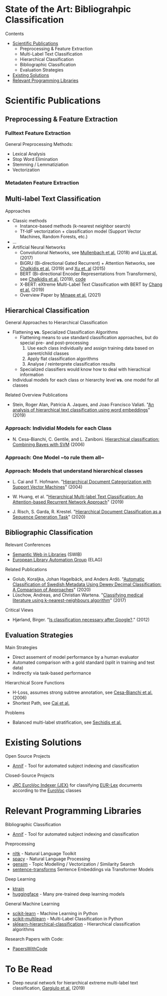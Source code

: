 # State of the Art: Bibliograhpic Classification

Contents
- [Scientific Publications](#scientific-publications)
  - Preprocessing & Feature Extraction
  - Multi-Label Text Classification
  - Hierarchical Classification
  - Bibliographic Classification
  - Evaluation Strategies
- [Existing Solutions](#existing-solutions)
- [Relevant Programming Libraries](#relevant-programming-libraries)

# Scientific Publications

## Preprocessing & Feature Extraction

### Fulltext Feature Extraction

General Preprocessing Methods:
- Lexical Analysis
- Stop Word Elimination
- Stemming / Lemmatiziation
- Vectorization

### Metadaten Feature Extraction

## Multi-label Text Classification

Approaches
- Classic methods
  - Instance-based methods (k-nearest neighbor search)
  - Tf-IdF vectorization + classification model (Support Vector Machines, Random Forests, etc.)
- ...
- Artificial Neural Networks
  - Convolutional Networks, see [Mullenbach et al.](https://aclanthology.org/N18-1100.pdf) (2018) and [Liu et al.](https://dl.acm.org/doi/pdf/10.1145/3077136.3080834) (2017)
  - BiGRU (Bi-directional Gated Recurrent) + Attention Networks, see [Chalkidis et al.](https://aclanthology.org/P19-1636.pdf) (2019) and [Xu et. al](http://proceedings.mlr.press/v37/xuc15.pdf) (2015)
  - BERT (Bi-directional Encoder Representations from Transformers), see [Chalkidis et al.](https://aclanthology.org/P19-1636.pdf) (2019), [code](https://github.com/iliaschalkidis/lmtc-eurlex57k)
  - X-BERT: eXtreme Multi-Label Text Classification with BERT by [Chang et al.](https://arxiv.org/pdf/1905.02331.pdf) (2019)
  - Overview Paper by [Minaee et al.](https://arxiv.org/pdf/2004.03705.pdf) (2021)

## Hierarchical Classification

General Approaches to Hierarchical Classification
- Flattening **vs.** Specialized Classification Algorithms
  - Flattening means to use standard classification approaches, but do special pre- and post-processing
    1. Use each class individually and assign training data based on parent/child classes
    2. Apply flat classification algorithms
    3. Analyse / reinterprete classification results
  - Specialized classifiers would know how to deal with hierachical information
- Individual models for each class or hierarchy level **vs.** one model for all classes

Related Overview Publications
- Stein, Roger Alan, Patricia A. Jaques, and Joao Francisco Valiati. "[An analysis of hierarchical text classification using word embeddings](https://arxiv.org/pdf/1809.01771)" (2019)

### Approach: Individial Models for each Class

- N. Cesa-Bianchi, C. Gentile, and L. Zaniboni. [Hierarchical classification: Combining Bayes with SVM](http://citeseerx.ist.psu.edu/viewdoc/download?doi=10.1.1.98.7332&rep=rep1&type=pdf) (2006)

### Approach: One Model ~to rule them all~

### Approach: Models that understand hierarchical classes

- L. Cai and T. Hofmann. "[Hierarchical Document Categorization with Support Vector Machines](http://citeseerx.ist.psu.edu/viewdoc/download?doi=10.1.1.408.5940&rep=rep1&type=pdf)" (2004)

- W. Huang, et al. "[Hierarchical Multi-label Text Classification: An Attention-based
Recurrent Network Approach](https://bigdata.ustc.edu.cn/paper_pdf/2019/Wei-Huang-CIKM.pdf)" (2019)

- J. Risch, S. Garda, R. Krestel. "[Hierarchical Document Classification as a Sequence Generation Task](https://hpi.de/fileadmin/user_upload/fachgebiete/naumann/people/risch/risch2020hierarchical.pdf)" (2020)

## Bibliographic Classification

Relevant Conferences
- [Semantic Web in Libraries](http://swib.org/) (SWIB)
- [European Library Automation Group](https://elag.org/) (ELAG)

Related Publications
- Golub, Koraljka, Johan Hagelbäck, and Anders Ardö. "[Automatic Classification of Swedish Metadata Using Dewey Decimal Classification: A Comparison of Approaches](https://www.sciendo.com/article/10.2478/jdis-2020-0003)" (2020)
- Lüschow, Andreas, and Christian Wartena. "[Classifying medical literature using k-nearest-neighbours algorithm](https://serwiss.bib.hs-hannover.de/frontdoor/deliver/index/docId/1146/file/Lueschow_Wartena_classifying.pdf)" (2017)

Critical Views
- Hjørland, Birger. "[Is classification necessary after Google?](https://sites.evergreen.edu/wp-content/uploads/sites/226/2016/08/hjorland-classification-after-google.pdf)." (2012)

## Evaluation Strategies

Main Strategies
- Direct assement of model performance by a human evaluator
- Automated comparison with a gold standard (split in training and test data)
- Indirectly via task-based performance

Hierarchical Score Functions
- H-Loss, assumes strong subtree annotation, see [Cesa-Bianchi et al.](https://www.jmlr.org/papers/volume7/cesa-bianchi06a/cesa-bianchi06a.pdf) (2006)
- Shortest Path, see [Cai et al.](http://citeseerx.ist.psu.edu/viewdoc/download?doi=10.1.1.408.5940&rep=rep1&type=pdf)

Problems
- Balanced multi-label stratification, see [Sechidis et al.](https://link.springer.com/content/pdf/10.1007/978-3-642-23808-6_10.pdf)

# Existing Solutions

Open Source Projects
- [Annif](https://annif.org/) -
Tool for automated subject indexing and classification

Closed-Source Projects
- [JRC EuroVoc Indexer (JEX)](https://ec.europa.eu/jrc/en/language-technologies/jrc-eurovoc-indexer) for classifying [EUR-Lex](https://eur-lex.europa.eu/homepage.html?locale=de) documents according to the [EuroVoc](https://eur-lex.europa.eu/browse/eurovoc.html?locale=de) classes

# Relevant Programming Libraries

Bibliographic Classification
- [Annif](https://annif.org/) - Tool for automated subject indexing and classification

Preprocessing
- [nltk](https://www.nltk.org/) - Natural Language Toolkit
- [spacy](https://spacy.io/) - Natural Language Processing
- [gensim](https://radimrehurek.com/gensim/) - Topic Modelling / Vectorization / Similarity Search
- [sentence-transforms](https://github.com/UKPLab/sentence-transformers) Sentence Embeddings via Transformer Models

Deep Learning
- [ktrain](https://github.com/amaiya/ktrain)
- [huggingface](https://huggingface.co) - Many pre-trained deep learning models

General Machine Learning
- [scikit-learn](https://scikit-learn.org/) - Machine Learning in Python
- [scikit-multilearn](http://scikit.ml/) - Multi-Label Classification in Python
- [sklearn-hierarchical-classification](https://github.com/globality-corp/sklearn-hierarchical-classification) - Hierarchical classification algorithms

Research Papers with Code:
- [PapersWithCode](https://paperswithcode.com/dataset/glue)

# To Be Read

- Deep neural network for hierarchical extreme multi-label text
classification, [Gargiulo et al.](https://d1wqtxts1xzle7.cloudfront.net/63730011/Deep_neural_network_for_hierarchical_extreme_multi-with-cover-page-v2.pdf?Expires=1634292661&Signature=gjeQL8QOyP6C~4R1XMuJl98mWMYKNzxsZVo9YKOPJg8FNnUH3VGBNz9LYH6zLB5zae58itr-JcR6MYnOHThk4Rh3Tn2gMh1t0ZhSOwxJEdmbqcr6piV0OMZl5DXLoKb~Yra3lkT1VXKQCiwn~e9UXnDIX1qwSciA24HHXPxJ-uLCZMmio5zWdgh2dPlxr34mcxQouKvn-F0sqVtxz3i1i58bZbvnTjJWXhdhpRMCEyCCd4~BWOUqxXAkxcZjZnKeP1sUTptvu~vN1-SGOkgqnH61pv-302D4NLWCifd6l07cCeVRvo-Fv6C10OroL-ZWmypjImQzG6Kv1xU-KqZc9Q__&Key-Pair-Id=APKAJLOHF5GGSLRBV4ZA) (2019)